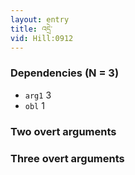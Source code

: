 ```yaml
---
layout: entry
title: འདྲེ་
vid: Hill:0912
---
```

### Dependencies (N = 3)
* `arg1` 3
* `obl` 1


### Two overt arguments


### Three overt arguments
